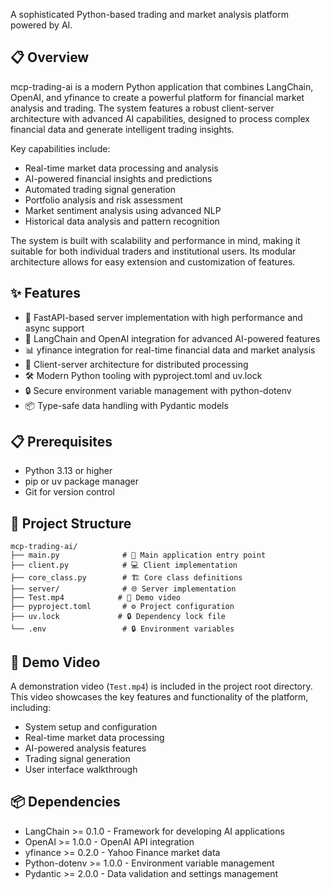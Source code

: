 
A sophisticated Python-based trading and market analysis platform powered by AI.

## 📋 Overview

mcp-trading-ai is a modern Python application that combines  LangChain, OpenAI, and yfinance to create a powerful platform for financial market analysis and trading. The system features a robust client-server architecture with advanced AI capabilities, designed to process complex financial data and generate intelligent trading insights.

Key capabilities include:
- Real-time market data processing and analysis
- AI-powered financial insights and predictions
- Automated trading signal generation
- Portfolio analysis and risk assessment
- Market sentiment analysis using advanced NLP
- Historical data analysis and pattern recognition

The system is built with scalability and performance in mind, making it suitable for both individual traders and institutional users. Its modular architecture allows for easy extension and customization of features.

## ✨ Features

- 🚀 FastAPI-based server implementation with high performance and async support
- 🤖 LangChain and OpenAI integration for advanced AI-powered features
- 📊 yfinance integration for real-time financial data and market analysis
- 🔌 Client-server architecture for distributed processing
- 🛠️ Modern Python tooling with pyproject.toml and uv.lock
- 🔒 Secure environment variable management with python-dotenv
- 📦 Type-safe data handling with Pydantic models

## 📋 Prerequisites

- Python 3.13 or higher
- pip or uv package manager
- Git for version control

## 📁 Project Structure

```
mcp-trading-ai/
├── main.py              # 🚀 Main application entry point
├── client.py            # 💻 Client implementation
├── core_class.py        # 🏗️ Core class definitions
├── server/              # 🌐 Server implementation
├── Test.mp4            # 🎥 Demo video
├── pyproject.toml       # ⚙️ Project configuration
├── uv.lock             # 🔒 Dependency lock file
└── .env                 # 🔒 Environment variables
```

## 🎥 Demo Video

A demonstration video (`Test.mp4`) is included in the project root directory. This video showcases the key features and functionality of the platform, including:
- System setup and configuration
- Real-time market data processing
- AI-powered analysis features
- Trading signal generation
- User interface walkthrough

## 📦 Dependencies

- LangChain >= 0.1.0 - Framework for developing AI applications
- OpenAI >= 1.0.0 - OpenAI API integration
- yfinance >= 0.2.0 - Yahoo Finance market data
- Python-dotenv >= 1.0.0 - Environment variable management
- Pydantic >= 2.0.0 - Data validation and settings management

